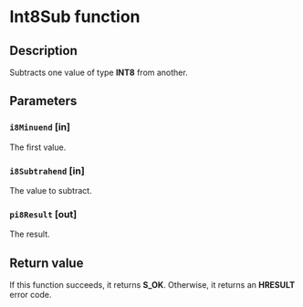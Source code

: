# Int8Sub function

## Description

Subtracts one value of type **INT8** from another.

## Parameters

### `i8Minuend` [in]

The first value.

### `i8Subtrahend` [in]

The value to subtract.

### `pi8Result` [out]

The result.

## Return value

If this function succeeds, it returns **S_OK**. Otherwise, it returns an **HRESULT** error code.